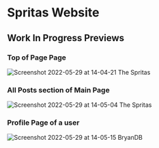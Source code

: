 # Spritas Website
## Work In Progress Previews
### Top of Page Page
![Screenshot 2022-05-29 at 14-04-21 The Spritas](https://user-images.githubusercontent.com/15951232/170884993-4c94eb40-aa26-4a1b-9099-08d37fb9256e.png)

### All Posts section of Main Page
![Screenshot 2022-05-29 at 14-05-04 The Spritas](https://user-images.githubusercontent.com/15951232/170885016-0a27fdda-7cea-4a80-b91c-5999c3419bb1.png)

### Profile Page of a user
![Screenshot 2022-05-29 at 14-05-15 BryanDB](https://user-images.githubusercontent.com/15951232/170885036-5abd47dd-eff7-4d3f-b64b-0239001215b2.png)
